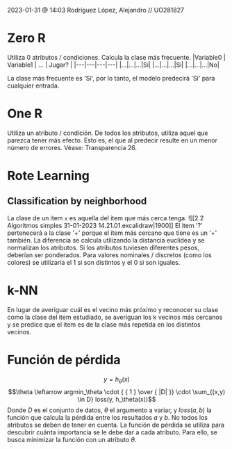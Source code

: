 2023-01-31 @ 14:03
Rodríguez López, Alejandro // UO281827

# Zero R
Utiliza 0 atributos / condiciones. Calcula la clase más frecuente.
|Variable0 | Variable1 | ... | Jugar? |
|---|---|---|---|
|...|...|...|Sí|
|...|...|...|Sí|
|...|...|...|No|

La clase más frecuente es 'Sí', por lo tanto, el modelo predecirá 'Sí' para cualquier entrada.

# One R
Utiliza un atributo / condición.
De todos los atributos, utiliza aquel que parezca tener más efecto. Esto es, el que al predecir resulte en un menor número de errores.
Véase: Transparencia 26.

# Rote Learning

## Classification by neighborhood
La clase de un item `x` es aquella del item que más cerca tenga.
![[2.2 Algoritmos simples 31-01-2023 14.21.01.excalidraw|1900]]
El item '?' pertenecerá a la clase '+' porque el ítem más cercano que tiene es un '+' también. La diferencia se calcula utilizando la distancia euclídea y se normalizan los atributos. Si los atributos tuviesen diferentes pesos, deberían ser ponderados. Para valores nominales / discretos (como los colores) se utilizaría el 1 si son distintos y el 0 si son iguales.

# k-NN
En lugar de averiguar cuál es el vecino más próximo y reconocer su clase como la clase del item estudiado, se averiguan los k vecinos más cercanos y se predice que el item es de la clase más repetida en los distintos vecinos.

# Función de pérdida

$$y = h_\theta(x)$$
$$\theta \leftarrow argmin_\theta \cdot { { 1 } \over { |D| }} \cdot \sum_{(x,y) \in D} loss(y, h_\theta(x))$$
Donde $D$ es el conjunto de datos, $\theta$ el argumento a variar, y $loss(a, b)$ la función que calcula la pérdida entre los resultados $a$ y $b$.
No todos los atributos se deben de tener en cuenta. La función de pérdida se utiliza para descubrir cuánta importancia se le debe dar a cada atributo. Para ello, se busca minimizar la función con un atributo $\theta$.
